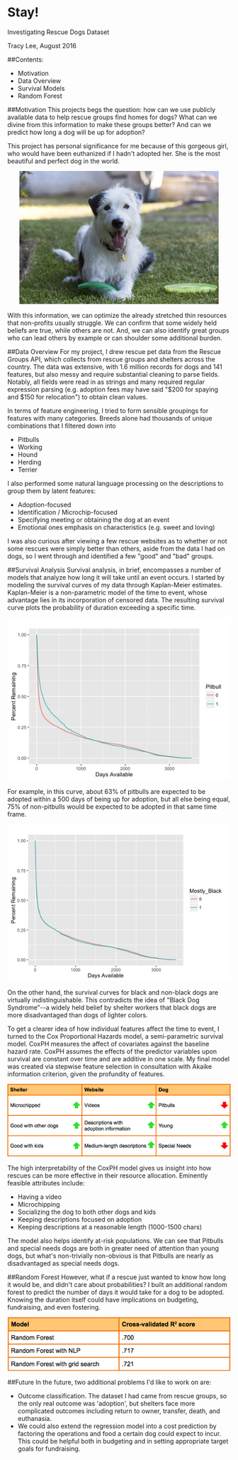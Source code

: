 # Stay!
Investigating Rescue Dogs Dataset

Tracy Lee, August 2016

##Contents:
* Motivation
* Data Overview
* Survival Models
* Random Forest


##Motivation
This projects begs the question: how can we use publicly available data to help rescue groups find homes for dogs? What can we divine from this information to make these groups better? And can we predict how long a dog will be up for adoption?

This project has personal significance for me because of this gorgeous girl, who would have been euthanized if I hadn't adopted her. She is the most beautiful and perfect dog in the world.

<p align="center"><img src="https://github.com/tracyclee/rescuedogs/blob/master/images/tess.jpg" width="450"></p>

With this information, we can optimize the already stretched thin resources that non-profits usually struggle. We can confirm that some widely held beliefs are true, while others are not. And, we can also identify great groups who can lead others by example or can shoulder some additional burden.


##Data Overview
For my project, I drew rescue pet data from the Rescue Groups API, which collects from rescue groups and shelters across the country. The data was extensive, with 1.6 million records for dogs and 141 features, but also messy and require substantial cleaning to parse fields. Notably, all fields were read in as strings and many required regular expression parsing (e.g. adoption fees may have said "$200 for spaying and $150 for relocation") to obtain clean values.

In terms of feature engineering, I tried to form sensible groupings for features with many categories. Breeds alone had thousands of unique combinations that I filtered down into
* Pitbulls
* Working
* Hound
* Herding
* Terrier

I also performed some natural language processing on the descriptions to group them by latent features:
* Adoption-focused
* Identification / Microchip-focused
* Specifying meeting or obtaining the dog at an event
* Emotional ones emphasis on characteristics (e.g. sweet and loving)

I was also curious after viewing a few rescue websites as to whether or not some rescues were simply better than others, aside from the data I had on dogs, so I went through and identified a few "good" and "bad" groups.


##Survival Analysis
Survival analysis, in brief, encompasses a number of models that analyze how long it will take until an event occurs. I started by modeling the survival curves of my data through Kaplan-Meier estimates. Kaplan-Meier is a non-parametric model of the time to event, whose advantage lies in its incorporation of censored data. The resulting survival curve plots the probability of duration exceeding a specific time.

<p align="center"><img src="https://github.com/tracyclee/rescuedogs/blob/master/images/survival_curve_pitbull.jpeg"></p>

For example, in this curve, about 63% of pitbulls are expected to be adopted within a 500 days of being up for adoption, but all else being equal, 75% of non-pitbulls would be expected to be adopted in that same time frame.

<p align="center"><img src="https://github.com/tracyclee/rescuedogs/blob/master/images/survival_curve_black.jpeg"></p>

On the other hand, the survival curves for black and non-black dogs are virtually indistinguishable. This contradicts the idea of "Black Dog Syndrome"--a widely held belief by shelter workers that black dogs are more disadvantaged than dogs of lighter colors.

To get a clearer idea of how individual features affect the time to event, I turned to the Cox Proportional Hazards model, a semi-parametric survival model. CoxPH measures the affect of covariates against the baseline hazard rate. CoxPH assumes the effects of the predictor variables upon survival are constant over time and are additive in one scale. My final model was created via stepwise feature selection in consultation with Akaike information criterion, given the profundity of features.


<p align="center"><img src="https://github.com/tracyclee/rescuedogs/blob/master/images/cox_results.png"></p>


The high interpretability of the CoxPH model gives us insight into how rescues can be more effective in their resource allocation. Eminently feasible attributes include:
* Having a video
* Microchipping
* Socializing the dog to both other dogs and kids
* Keeping descriptions focused on adoption
* Keeping descriptions at a reasonable length (1000-1500 chars)

The model also helps identify at-risk populations. We can see that Pitbulls and special needs dogs are both in greater need of attention than young dogs, but what's non-trivially non-obvious is that Pitbulls are nearly as disadvantaged as special needs dogs.


##Random Forest
However, what if a rescue just wanted to know how long it would be, and didn't care about probabilities? I built an additional random forest to predict the number of days it would take for a dog to be adopted. Knowing the duration itself could have implications on budgeting, fundraising, and even fostering.

<p align="center"><img src="https://github.com/tracyclee/rescuedogs/blob/master/images/rf_results.png"></p>



##Future
In the future, two additional problems I'd like to work on are:
* Outcome classification. The dataset I had came from rescue groups, so the only real outcome was 'adoption', but shelters face more complicated outcomes including return to owner, transfer, death, and euthanasia.
* We could also extend the regression model into a cost prediction by factoring the operations and food a certain dog could expect to incur. This could be helpful both in budgeting and in setting appropriate target goals for fundraising.
